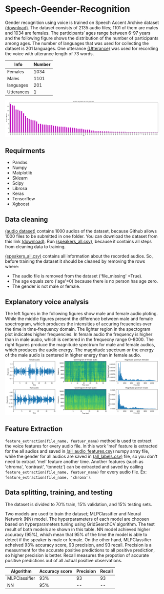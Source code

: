 # Speech-Geender-Recognition

Gender recognition using voice is trained on Speech Accent Archive dataset [(download)](https://www.kaggle.com/rtatman/speech-accent-archive?select=speakers_all.csv "download"). The dataset consists of 2135 audio files; 1101 of them are males and 1034 are females. The participants’ ages range between 6-97 years and the following figure shows the distribution of the number of participants among ages. The number of languages that was used for collecting the dataset is 201 languages. One utterance [(Utterance)](https://github.com/sanaalshboul/Speech-Geender-Recognition/blob/master/reading-passage.txt "download") was used for recording the voice with utterance length of 73 words. 

  Info        |     Number    |
------------- | ------------- | 
 Females      |       1034    |     
 Males        |       1101    |    
 languages    |       201     | 
 Utterances   |       1       | 
 
 ![picture alt](https://github.com/sanaalshboul/Speech-Geender-Recognition/blob/master/images/age.png "Title is optional")
 
 ## Requirments
* Pandas
* Numpy
* Matplotlib
* Sklearn
* Scipy
* Librosa
* Keras
* Tensorflow
* Xgboost

## Data cleaning
[(audio dataset)](https://github.com/sanaalshboul/Speech-Geender-Recognition/tree/master/recordings/recordings "download") contains 1000 audios of the dataset, because Github allows 1000 files to be submitted in one folder. You can download the dataset from this link [(download)](https://www.kaggle.com/rtatman/speech-accent-archive?select=speakers_all.csv "download").
Run [(speakers_all.csv)](https://github.com/sanaalshboul/Speech-Geender-Recognition/blob/master/speakers_all.csv "download"), because it contains all steps from cleaning data to training.

[(speakers_all.csv)](https://github.com/sanaalshboul/Speech-Geender-Recognition/blob/master/speakers_all.csv "download") contains all information about the recorded audios. So, before training the dataset it should be cleaned by removing the rows where:
* The audio file is removed from the dataset ('file_missing' =True). 
* The age equals zero ('age'=0) because there is no person has age zero.
* The gender is not male or female.

## Explanatory voice analysis
The left figures in the following figures show male and female audio ploting. While the middle figures present the difference between male and female spectrogram, which produces the intensities of accuring freuencies over the time in time-frequency domain. The lighter region in the spectogram plot indicates higher frequencies. In female audio the frequency is higher than in male audio, which is centered in the frequecny range 0-8000. The right figures produce the magnitude spectrum for male and female audios, which produces the audio energy. The magnitude spectrum or the energy of the male audio is centered in higher energy than in female audio.
 ![picture alt](https://github.com/sanaalshboul/Speech-Geender-Recognition/blob/master/images/spectrum.png "Title is optional")

## Feature Extraction 
`feature_extraction(file_name, featuer_name)` method is used to extract the voice features for every audio file. In this work 'mel' feature is extracted for the all audios and saved in [(all_audio_features.csv)](https://github.com/sanaalshboul/Speech-Geender-Recognition/blob/master/data/all_audio_features.npy "download") numpy array file, while the gender for all audios are saved in [(all_labels.csv)](https://github.com/sanaalshboul/Speech-Geender-Recognition/blob/master/data/all_labels.npy "download") file, so you don't need to extract 'mel' feature another time. Another features (such as 'chroma', 'contrast', 'tonnetz') can be extracted and saved by calling `feature_extraction(file_name, featuer_name)` for every audio file. Ex: `feature_extraction(file_name, 'chroma')`.

## Data splitting, training, and testing
The dataset is divided to 70% train, 15% validation, and 15% testing sets.

Two models are used to train the dataset; MLPClassifier and Neural Network (NN) model. The hyperparameters of each model are choosen based on hyperparameters tuning using GridSearchCV algorithm. The test result of both models are shown in this table. NN model achieved higher accuracy (95%), which mean that 95% of the time the model is able to detect if the speaker is male or female. On the other hand, MLPClassifier acheived 93% accuracy score, 93 precision, and 93 recall. Precision is a measurment for the accurate positive predictions to all positive prediction, so higher precision is better. Recall measures the propotion of accurate positive predictions out of all actual positive observations.

Algorithm        | Accuracy score  |  Precision  | Recall  |
---------------- | --------------- | ----------- | ------- |
MLPClassifier    |       93%       |     93      |   93    |
NN               |       95%       |     --      |   --    |
